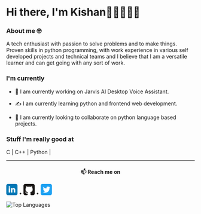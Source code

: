 # Hi there, I'm Kishan👋🏼👨🏻‍💻
### About me 🤓
A tech enthusiast with passion to solve problems and to make things. Proven skills in python programming, with work experience in various self developed projects and technical teams and I believe that I am a versatile learner and can get going with any sort of work.

### I'm currently

- 💼 I am currently working on Jarvis AI Desktop Voice Assistant.

- ✍️ I am currently learning python and frontend web development.

- 🌱  I am currently looking to collaborate on python language based projects.

 ### Stuff I'm really good at 

C | C++ | Python | 

---

<h4 align='center'>📫 Reach me on</h4>

<p align='center'>

<a href = https://www.linkedin.com/in/Kishan Kumar Rai><img src=https://raw.githubusercontent.com/edent/SuperTinyIcons/master/images/svg/linkedin.svg height='30' weight='30'></a> • <a href = https://github.com/kishanrajput23><img src=https://raw.githubusercontent.com/edent/SuperTinyIcons/master/images/svg/github.svg height='30' weight='30'></a> • <a href = https://twitter.com/kishan_rajput23><img src=https://raw.githubusercontent.com/edent/SuperTinyIcons/master/images/svg/twitter.svg height='30' weight='30'></a></p>

![Top Languages](https://github-readme-stats.vercel.app/api/top-langs/?username=kishanrajput23&layout=compact)
